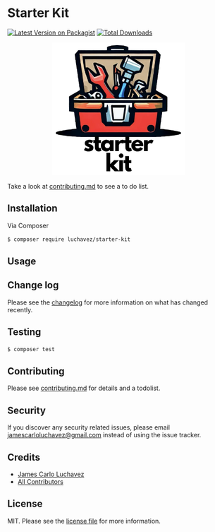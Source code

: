 # Starter Kit

[![Latest Version on Packagist][ico-version]][link-packagist]
[![Total Downloads][ico-downloads]][link-downloads]

<p align="center"><img src="./images/logo.png" width="300"/></p>



Take a look at [contributing.md](contributing.md) to see a to do list.

## Installation

Via Composer

``` bash
$ composer require luchavez/starter-kit
```

## Usage

## Change log

Please see the [changelog](changelog.md) for more information on what has changed recently.

## Testing

``` bash
$ composer test
```

## Contributing

Please see [contributing.md](contributing.md) for details and a todolist.

## Security

If you discover any security related issues, please email jamescarloluchavez@gmail.com instead of using the issue tracker.

## Credits

- [James Carlo Luchavez][link-author]
- [All Contributors][link-contributors]

## License

MIT. Please see the [license file](license.md) for more information.

[ico-version]: https://img.shields.io/packagist/v/luchavez/starter-kit.svg?style=flat-square
[ico-downloads]: https://img.shields.io/packagist/dt/luchavez/starter-kit.svg?style=flat-square

[link-packagist]: https://packagist.org/packages/luchavez/starter-kit
[link-downloads]: https://packagist.org/packages/luchavez/starter-kit
[link-author]: https://github.com/luchmewep
[link-contributors]: ../../contributors
